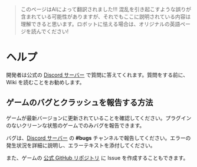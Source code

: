 > このページはAIによって翻訳されました!!! 混乱を引き起こすような誤りが含まれている可能性がありますが、それでもここに説明されている内容は理解できると思います。ロボットに怯える場合は、オリジナルの英語ページを読んでください!

# ヘルプ
開発者は公式の [Discord サーバー](https://discord.gg/ubKMtTk) で質問に答えてくれます。質問をする前に、Wiki を読むことをお勧めします。

## ゲームのバグとクラッシュを報告する方法
ゲームが最新バージョンに更新されていることを確認してください。プラグインのないクリーンな状態のゲームでのみバグを報告できます。

バグは、[Discord サーバー](https://discord.gg/ubKMtTk) の **#bugs** チャンネルで報告してください。エラーの発生状況を詳細に説明し、エラーテキストを添付してください。

また、ゲームの [公式 GitHub リポジトリ](https://github.com/semyon422/soundsphere) に Issue を作成することもできます。
